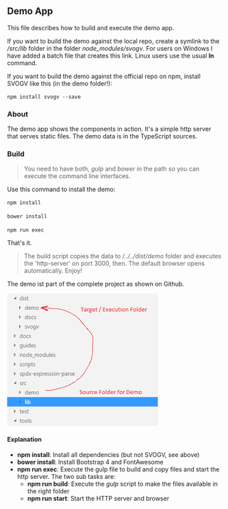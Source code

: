 ## Demo App

This file describes how to build and execute the demo app.

If you want to build the demo against the local repo, create a symlink to the _/src/lib_ folder in the folder *node_modules/svogv*. For users on 
Windows I have added a batch file that creates this link. Linux users use the usual **ln** command.

If you want to build the demo against the official repo on npm, install SVOGV like this (in the demo folder!):

~~~
npm install svogv --save
~~~

### About

The demo app shows the components in action. It's a simple http server that serves static files. The demo data is in the TypeScript sources.

### Build

> You need to have both, *gulp* and *bower* in the path so you can execute the command line interfaces.

Use this command to install the demo:

~~~
npm install

bower install

npm run exec
~~~

That's it. 

> The build script copies the data to _/../../dist/demo_ folder and executes the 'http-server' on port 3000, then. The default browser opens automatically. Enjoy!  

The demo ist part of the complete project as shown on Github. 

![](/docs/images/DemoInstruction.png)

#### Explanation

* **npm install**: Install all dependencies (but not SVOGV, see above)
* **bower install**: Install Bootstrap 4 and FontAwesome
* **npm run exec**: Execute the gulp file to build and copy files and start the http server. The two sub tasks are: 
    * **npm run build**: Execute the *gulp* script to make the files available in the right folder
    * **npm run start**: Start the HTTP server and browser

